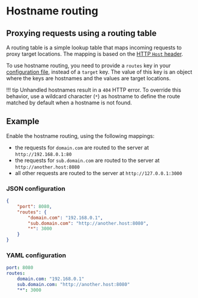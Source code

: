 # Hostname routing

## Proxying requests using a routing table
A routing table is a simple lookup table that maps incoming requests to proxy target locations. The mapping is based on the [HTTP `Host` header](https://www.w3.org/Protocols/rfc2616/rfc2616-sec14.html).

To use hostname routing, you need to provide a `routes` key in your [configuration file](configuration.md), instead of a `target` key. The value of this key is an object where the keys are hostnames and the values are target locations.

!!! tip
	Unhandled hostnames result in a `404` HTTP error.
	To override this behavior, use a wildcard character (`*`) as hostname
	to define the route matched by default when a hostname is not found.

## Example
Enable the hostname routing, using the following mappings:

- the requests for `domain.com` are routed to the server at `http://192.168.0.1:80`
- the requests for `sub.domain.com` are routed to the server at `http://another.host:8080`
- all other requests are routed to the server at `http://127.0.0.1:3000`

### JSON configuration

``` json
{
	"port": 8080,
	"routes": {
		"domain.com": "192.168.0.1",
		"sub.domain.com": "http://another.host:8080",
		"*": 3000
	}
}
```

### YAML configuration

``` yaml
port: 8080
routes:
	domain.com: "192.168.0.1"
	sub.domain.com: "http://another.host:8080"
	"*": 3000
```
